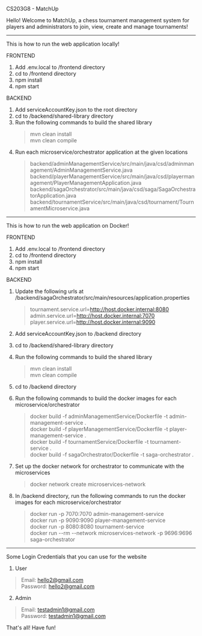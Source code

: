 CS203G8 - MatchUp

Hello! Welcome to MatchUp, a chess tournament management system for players and administrators to join, view, create and manage tournaments!

--------------------------------------------------------------------------------------------------------------------

This is how to run the web application locally!

FRONTEND
1. Add .env.local to /frontend directory
2. cd to /frontend directory
3. npm install
4. npm start

BACKEND
1. Add serviceAccountKey.json to the root directory
2. cd to /backend/shared-library directory 
3. Run the following commands to build the shared library
    > mvn clean install    
    > mvn clean compile    
4. Run each microservice/orchestrator application at the given locations
    > backend/adminManagementService/src/main/java/csd/adminmanagement/AdminManagementService.java    
    > backend/playerManagementService/src/main/java/csd/playermanagement/PlayerManagementApplication.java    
    > backend/sagaOrchestrator/src/main/java/csd/saga/SagaOrchestratorApplication.java    
    > backend/tournamentService/src/main/java/csd/tournament/TournamentMicroservice.java    

--------------------------------------------------------------------------------------------------------------------

This is how to run the web application on Docker!

FRONTEND
1. Add .env.local to /frontend directory
2. cd to /frontend directory
3. npm install
4. npm start

BACKEND
1. Update the following urls at /backend/sagaOrchestrator/src/main/resources/application.properties
    > tournament.service.url=http://host.docker.internal:8080    
    > admin.service.url=http://host.docker.internal:7070    
    > player.service.url=http://host.docker.internal:9090    

2. Add serviceAccountKey.json to /backend directory
3. cd to /backend/shared-library directory 
4. Run the following commands to build the shared library
    > mvn clean install    
    > mvn clean compile    
5. cd to /backend directory
6. Run the following commands to build the docker images for each microservice/orchestrator
    > docker build -f adminManagementService/Dockerfile -t admin-management-service .    
    > docker build -f playerManagementService/Dockerfile -t player-management-service .    
    > docker build -f tournamentService/Dockerfile -t tournament-service .    
    > docker build -f sagaOrchestrator/Dockerfile -t saga-orchestrator .    
7. Set up the docker network for orchestrator to communicate with the microservices
    > docker network create microservices-network    
8. In /backend directory, run the following commands to run the docker images for each microservice/orchestrator
    > docker run -p 7070:7070 admin-management-service    
    > docker run -p 9090:9090 player-management-service    
    > docker run -p 8080:8080 tournament-service    
    > docker run --rm --network microservices-network -p 9696:9696 saga-orchestrator

--------------------------------------------------------------------------------------------------------------------

Some Login Credentials that you can use for the website
1. User
> Email: hello2@gmail.com    
> Password: hello2@gmail.com    

2. Admin
> Email: testadmin1@gmail.com    
> Password: testadmin1@gmail.com    

That's all! Have fun!